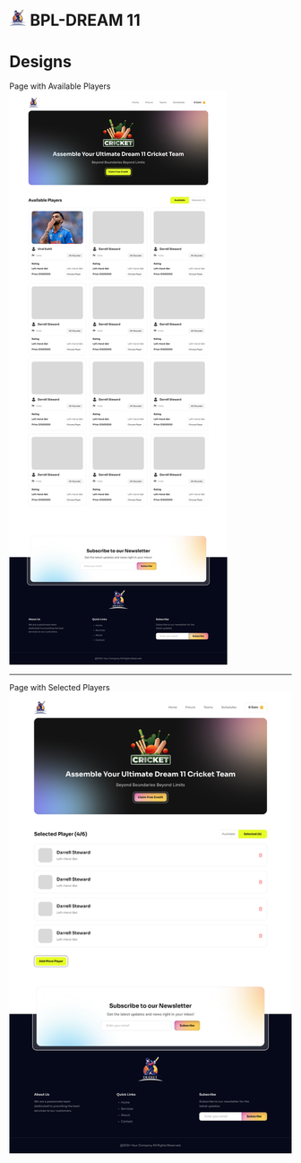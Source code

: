# <img width="30px" src="assets/logo.png"/> BPL-DREAM 11


# Designs

Page with Available Players
<img src="application-design/main.jpg"/>

<hr/>
Page with Selected Players
<img src="application-design/main-2.jpg"/>